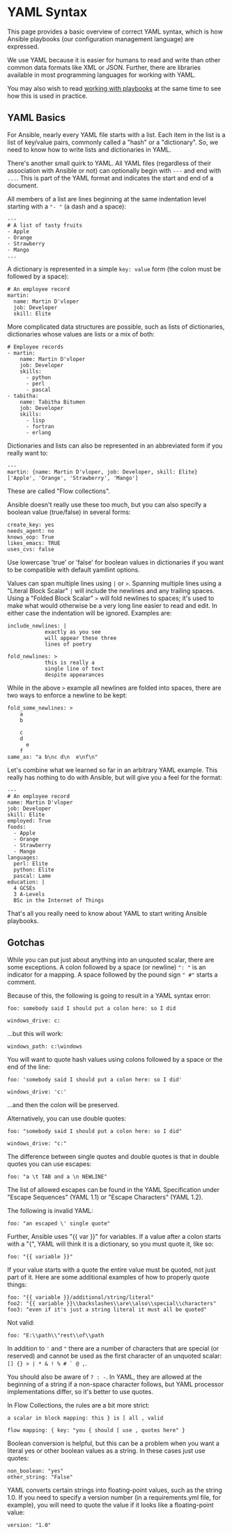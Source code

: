 YAML Syntax
===========

This page provides a basic overview of correct YAML syntax, which is how Ansible playbooks (our configuration management language) are expressed.

We use YAML because it is easier for humans to read and write than other common data formats like XML or JSON. Further, there are libraries available in most programming languages for working with YAML.

You may also wish to read [working with playbooks](https://docs.ansible.com/ansible/latest/user_guide/playbooks.html) at the same time to see how this is used in practice.

YAML Basics
-----------

For Ansible, nearly every YAML file starts with a list. Each item in the list is a list of key/value pairs, commonly called a "hash" or a "dictionary". So, we need to know how to write lists and dictionaries in YAML.

There's another small quirk to YAML. All YAML files (regardless of their association with Ansible or not) can optionally begin with `---` and end with `...`. This is part of the YAML format and indicates the start and end of a document.

All members of a list are lines beginning at the same indentation level starting with a `"- "` (a dash and a space):

    ---
    # A list of tasty fruits
    - Apple
    - Orange
    - Strawberry
    - Mango
    ...

A dictionary is represented in a simple `key: value` form (the colon must be followed by a space):

    # An employee record
    martin:
      name: Martin D'vloper
      job: Developer
      skill: Elite

More complicated data structures are possible, such as lists of dictionaries, dictionaries whose values are lists or a mix of both:

    # Employee records
    - martin:
        name: Martin D'vloper
        job: Developer
        skills:
          - python
          - perl
          - pascal
    - tabitha:
        name: Tabitha Bitumen
        job: Developer
        skills:
          - lisp
          - fortran
          - erlang

Dictionaries and lists can also be represented in an abbreviated form if you really want to:

    ---
    martin: {name: Martin D'vloper, job: Developer, skill: Elite}
    ['Apple', 'Orange', 'Strawberry', 'Mango']

These are called "Flow collections".

Ansible doesn't really use these too much, but you can also specify a boolean value (true/false) in several forms:

    create_key: yes
    needs_agent: no
    knows_oop: True
    likes_emacs: TRUE
    uses_cvs: false

Use lowercase 'true' or 'false' for boolean values in dictionaries if you want to be compatible with default yamllint options.

Values can span multiple lines using `|` or `>`. Spanning multiple lines using a "Literal Block Scalar" `|` will include the newlines and any trailing spaces. Using a "Folded Block Scalar" `>` will fold newlines to spaces; it's used to make what would otherwise be a very long line easier to read and edit. In either case the indentation will be ignored. Examples are:

    include_newlines: |
                exactly as you see
                will appear these three
                lines of poetry

    fold_newlines: >
                this is really a
                single line of text
                despite appearances

While in the above `>` example all newlines are folded into spaces, there are two ways to enforce a newline to be kept:

    fold_some_newlines: >
        a
        b

        c
        d
          e
        f
    same_as: "a b\nc d\n  e\nf\n"

Let's combine what we learned so far in an arbitrary YAML example. This really has nothing to do with Ansible, but will give you a feel for the format:

    ---
    # An employee record
    name: Martin D'vloper
    job: Developer
    skill: Elite
    employed: True
    foods:
      - Apple
      - Orange
      - Strawberry
      - Mango
    languages:
      perl: Elite
      python: Elite
      pascal: Lame
    education: |
      4 GCSEs
      3 A-Levels
      BSc in the Internet of Things

That's all you really need to know about YAML to start writing Ansible playbooks.

Gotchas
-------

While you can put just about anything into an unquoted scalar, there are some exceptions. A colon followed by a space (or newline) `": "` is an indicator for a mapping. A space followed by the pound sign `" #"` starts a comment.

Because of this, the following is going to result in a YAML syntax error:

    foo: somebody said I should put a colon here: so I did

    windows_drive: c:

...but this will work:

    windows_path: c:\windows

You will want to quote hash values using colons followed by a space or the end of the line:

    foo: 'somebody said I should put a colon here: so I did'

    windows_drive: 'c:'

...and then the colon will be preserved.

Alternatively, you can use double quotes:

    foo: "somebody said I should put a colon here: so I did"

    windows_drive: "c:"

The difference between single quotes and double quotes is that in double quotes you can use escapes:

    foo: "a \t TAB and a \n NEWLINE"

The list of allowed escapes can be found in the YAML Specification under "Escape Sequences" (YAML 1.1) or "Escape Characters" (YAML 1.2).

The following is invalid YAML:

``` {.sourceCode .text}
foo: "an escaped \' single quote"
```

Further, Ansible uses "{{ var }}" for variables. If a value after a colon starts with a "{", YAML will think it is a dictionary, so you must quote it, like so:

    foo: "{{ variable }}"

If your value starts with a quote the entire value must be quoted, not just part of it. Here are some additional examples of how to properly quote things:

    foo: "{{ variable }}/additional/string/literal"
    foo2: "{{ variable }}\\backslashes\\are\\also\\special\\characters"
    foo3: "even if it's just a string literal it must all be quoted"

Not valid:

    foo: "E:\\path\\"rest\\of\\path

In addition to `'` and `"` there are a number of characters that are special (or reserved) and cannot be used as the first character of an unquoted scalar: `` [] {} > | * & ! % # ` @ , ``.

You should also be aware of `? : -`. In YAML, they are allowed at the beginning of a string if a non-space character follows, but YAML processor implementations differ, so it's better to use quotes.

In Flow Collections, the rules are a bit more strict:

    a scalar in block mapping: this } is [ all , valid

    flow mapping: { key: "you { should [ use , quotes here" }

Boolean conversion is helpful, but this can be a problem when you want a literal yes or other boolean values as a string. In these cases just use quotes:

    non_boolean: "yes"
    other_string: "False"

YAML converts certain strings into floating-point values, such as the string 1.0. If you need to specify a version number (in a requirements.yml file, for example), you will need to quote the value if it looks like a floating-point value:

    version: "1.0"
